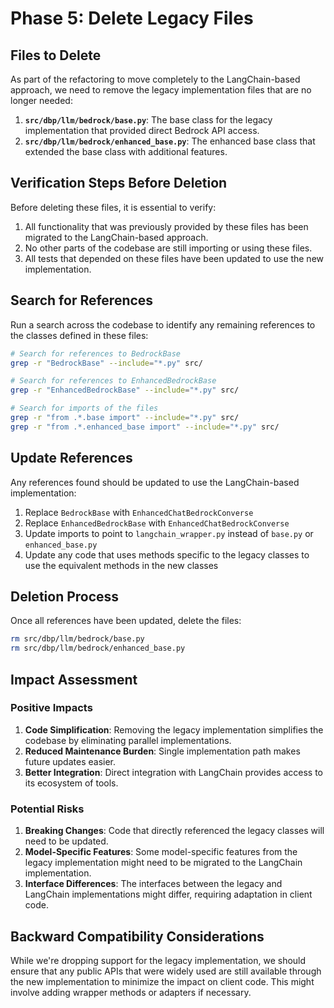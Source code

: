 # Phase 5: Delete Legacy Files

## Files to Delete

As part of the refactoring to move completely to the LangChain-based approach, we need to remove the legacy implementation files that are no longer needed:

1. **`src/dbp/llm/bedrock/base.py`**: The base class for the legacy implementation that provided direct Bedrock API access.
2. **`src/dbp/llm/bedrock/enhanced_base.py`**: The enhanced base class that extended the base class with additional features.

## Verification Steps Before Deletion

Before deleting these files, it is essential to verify:

1. All functionality that was previously provided by these files has been migrated to the LangChain-based approach.
2. No other parts of the codebase are still importing or using these files.
3. All tests that depended on these files have been updated to use the new implementation.

## Search for References

Run a search across the codebase to identify any remaining references to the classes defined in these files:

```bash
# Search for references to BedrockBase
grep -r "BedrockBase" --include="*.py" src/

# Search for references to EnhancedBedrockBase
grep -r "EnhancedBedrockBase" --include="*.py" src/

# Search for imports of the files
grep -r "from .*.base import" --include="*.py" src/
grep -r "from .*.enhanced_base import" --include="*.py" src/
```

## Update References

Any references found should be updated to use the LangChain-based implementation:

1. Replace `BedrockBase` with `EnhancedChatBedrockConverse`
2. Replace `EnhancedBedrockBase` with `EnhancedChatBedrockConverse`
3. Update imports to point to `langchain_wrapper.py` instead of `base.py` or `enhanced_base.py`
4. Update any code that uses methods specific to the legacy classes to use the equivalent methods in the new classes

## Deletion Process

Once all references have been updated, delete the files:

```bash
rm src/dbp/llm/bedrock/base.py
rm src/dbp/llm/bedrock/enhanced_base.py
```

## Impact Assessment

### Positive Impacts

1. **Code Simplification**: Removing the legacy implementation simplifies the codebase by eliminating parallel implementations.
2. **Reduced Maintenance Burden**: Single implementation path makes future updates easier.
3. **Better Integration**: Direct integration with LangChain provides access to its ecosystem of tools.

### Potential Risks

1. **Breaking Changes**: Code that directly referenced the legacy classes will need to be updated.
2. **Model-Specific Features**: Some model-specific features from the legacy implementation might need to be migrated to the LangChain implementation.
3. **Interface Differences**: The interfaces between the legacy and LangChain implementations might differ, requiring adaptation in client code.

## Backward Compatibility Considerations

While we're dropping support for the legacy implementation, we should ensure that any public APIs that were widely used are still available through the new implementation to minimize the impact on client code. This might involve adding wrapper methods or adapters if necessary.
